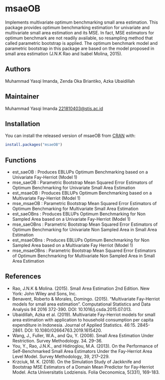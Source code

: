 
<!-- README.md is generated from README.Rmd. Please edit that file -->

# msaeOB

<!-- badges: start -->

<!-- badges: end -->

Implements multivariate optimum benchmarking small area estimation. This
package provides optimum benchmarking estimation for univariate and
multivariate small area estimation and its MSE. In fact, MSE estimators
for optimum benchmark are not readily available, so resampling method
that called parametric bootstrap is applied. The optimum benchmark model
and parametric bootstrap in this package are based on the model proposed
in small area estimation (J.N.K Rao and Isabel Molina, 2015).

## Authors

Muhammad Yasqi Imanda, Zenda Oka Briantiko, Azka Ubaidillah

## Maintainer

Muhammad Yasqi Imanda <221810403@stis.ac.id>

## Installation

You can install the released version of msaeOB from
[CRAN](https://CRAN.R-project.org) with:

``` r
install.packages("msaeOB")
```

## Functions

  - est\_saeOB : Produces EBLUPs Optimum Benchmarking based on a
    Univariate Fay-Herriot (Model 1)
  - mse\_saeOB : Parametric Bootstrap Mean Squared Error Estimators of
    Optimum Benchmarking for Univariate Small Area Estimation
  - est\_msaeOB : Produces EBLUPs Optimum Benchmarking based on a
    Multivariate Fay-Herriot (Model 1)
  - mse\_msaeOB : Parametric Bootstrap Mean Squared Error Estimators of
    Optimum Benchmarking for Multivariate Small Area Estimation
  - est\_saeOBns : Produces EBLUPs Optimum Benchmarking for Non Sampled
    Area based on a Univariate Fay-Herriot (Model 1)
  - mse\_saeOBns : Parametric Bootstrap Mean Squared Error Estimators of
    Optimum Benchmarking for Univariate Non Sampled Area in Small Area
    Estimation
  - est\_msaeOBns : Produces EBLUPs Optimum Benchmarking for Non Sampled
    Area based on a Multivariate Fay Herriot (Model 1)
  - mse\_msaeOBns : Parametric Bootstrap Mean Squared Error Estimators
    of Optimum Benchmarking for Multivariate Non Sampled Area in Small
    Area Estimation

## References

  - Rao, J.N.K & Molina. (2015). Small Area Estimation 2nd Edition. New
    York: John Wiley and Sons, Inc.
  - Benavent, Roberto & Morales, Domingo. (2015). “Multivariate
    Fay-Herriot models for small area estimation”. Computational
    Statistics and Data Analysis 94 2016 372-390. DOI:
    10.1016/j.csda.2015.07.013.
  - Ubaidillah, Azka et al. (2019). Multivariate Fay-Herriot models for
    small area estimation with application to household consumption per
    capita expenditure in Indonesia. Journal of Applied Statistics.
    46:15. 2845-2861. DOI: 10.1080/02664763.2019.1615420.
  - Wang, J., Fuller, W.A., and Qu, Y. (2008). Small Area Estimation
    Under Restriction. Survey Methodology. 34. 29–36.
  - You, Y., Rao, J.N.K., and Hidiroglou, M.A. (2013). On the
    Performance of Self-Benchmarked Small Area Estimators Under the
    Fay-Herriot Area Level Model. Survey Methodology, 39, 217–229.
  - Krzciuk, M. K. (2018). On the Simulation Study of Jackknife and
    Bootstrap MSE Estimators of a Domain Mean Predictor for Fay‑Herriot
    Model. Acta Universitatis Lodziensis. Folia Oeconomica, 5(331),
    169-183.
